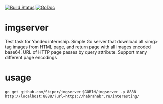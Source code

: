 [![Build Status](https://travis-ci.org/Skipor/imgserver.svg?branch=master)](https://travis-ci.org/Skipor/imgserver) [![GoDoc](https://godoc.org/github.com/Skipor/imgserver?status.png)](https://godoc.org/github.com/Skipor/imgserver) 
# imgserver
Test task for Yandex internship. 
Simple Go server that download all &lt;img> tag images from HTML page, and return page with all images encoded base64. URL of HTTP page passes by query attribute.
Support many different page encodings
# usage
`go get github.com/Skipor/imgserver`
`$GOBIN/imgserver -p 8888`
`http://localhost:8888/?url=https://habrahabr.ru/interesting/`

